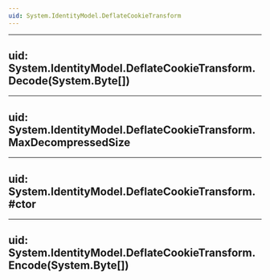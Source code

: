 ```yaml
---
uid: System.IdentityModel.DeflateCookieTransform
---
```


---
uid: System.IdentityModel.DeflateCookieTransform.Decode(System.Byte[])
---

---
uid: System.IdentityModel.DeflateCookieTransform.MaxDecompressedSize
---

---
uid: System.IdentityModel.DeflateCookieTransform.#ctor
---

---
uid: System.IdentityModel.DeflateCookieTransform.Encode(System.Byte[])
---

